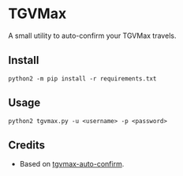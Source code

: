 # TGVMax

A small utility to auto-confirm your TGVMax travels.

## Install

```
python2 -m pip install -r requirements.txt
```

## Usage

```
python2 tgvmax.py -u <username> -p <password>
```

## Credits

* Based on [tgvmax-auto-confirm](https://github.com/varsq/tgvmax-auto-confirm).